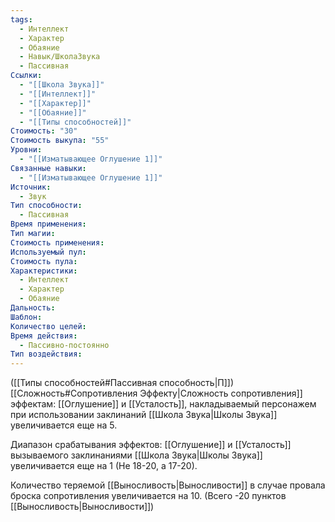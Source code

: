```yaml
---
tags:
  - Интеллект
  - Характер
  - Обаяние
  - Навык/ШколаЗвука
  - Пассивная
Ссылки:
  - "[[Школа Звука]]"
  - "[[Интеллект]]"
  - "[[Характер]]"
  - "[[Обаяние]]"
  - "[[Типы способностей]]"
Стоимость: "30"
Стоимость выкупа: "55"
Уровни:
  - "[[Изматывающее Оглушение 1]]"
Связанные навыки:
  - "[[Изматывающее Оглушение 1]]"
Источник:
  - Звук
Тип способности:
  - Пассивная
Время применения: 
Тип магии: 
Стоимость применения: 
Используемый пул: 
Стоимость пула: 
Характеристики:
  - Интеллект
  - Характер
  - Обаяние
Дальность: 
Шаблон: 
Количество целей: 
Время действия:
  - Пассивно-постоянно
Тип воздействия:
---
```

([[Типы способностей#Пассивная способность|П]]) [[Сложность#Cопротивления Эффекту|Сложность сопротивления]] эффектам: [[Оглушение]] и [[Усталость]], накладываемый персонажем при использовании заклинаний [[Школа Звука|Школы Звука]] увеличивается еще на 5.

Диапазон срабатывания эффектов: [[Оглушение]] и [[Усталость]] вызываемого заклинаниями [[Школа Звука|Школы Звука]]  увеличивается еще на 1 (Не 18-20, а 17-20).

Количество теряемой [[Выносливость|Выносливости]] в случае провала броска сопротивления увеличивается на 10. (Всего -20 пунктов [[Выносливость|Выносливости]])